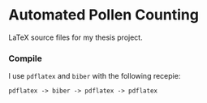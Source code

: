 # Automated Pollen Counting

LaTeX source files for my thesis project.

### Compile

I use `pdflatex` and `biber` with the following recepie:
```
pdflatex -> biber -> pdflatex -> pdflatex
```